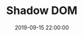 ---
title: Shadow DOM
published: true
date: 2019-09-15 22:00:00
tags: html, shadow dom, component
description: Shadow DOM là một chuẫn web cung cấp đóng gói style và markup...
image:
---